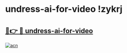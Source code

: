 # undress-ai-for-video !zykrj

# <h2><a href="https://omyb92.esa.edu.pl?title=undress-ai-for-video&ref=zykrj">🔗👉 🔴 undress-ai-for-video</a></h2>

[![acn](https://github.com/user-attachments/assets/0f9c940e-d8b0-45ae-aac7-cd30a18b3e1c)](https://omyb92.esa.edu.pl?title=undress-ai-for-video&ref=zykrj)

